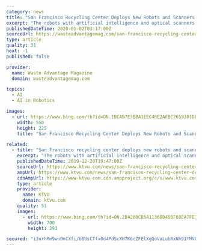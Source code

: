 ```yaml
---
category: news
title: "San Francisco Recycling Center Deploys New Robots and Scanners to Handle Holiday Trash"
excerpt: "The robots with artificial intelligence and optical scanners cost $1 million each and can be programmed to pick out certain kinds of plastic containers. Reed says plastic is the most difficult to process. “Plastic is not magnetic so you can’t pick it up with a magnet. This does seventy, 7-0 selections a minute,” said Reed. Also new this ..."
publishedDateTime: 2020-01-02T03:17:00Z
sourceUrl: https://wasteadvantagemag.com/san-francisco-recycling-center-deploys-new-robots-and-scanners-to-handle-holiday-trash/
type: article
quality: 31
heat: -1
published: false

provider:
  name: Waste Advantage Magazine
  domain: wasteadvantagemag.com

topics:
  - AI
  - AI in Robotics

images:
  - url: https://www.bing.com/th?id=ON.1BCAB7E3BBA1EEC46E2AFBC2659301DB
    width: 550
    height: 225
    title: "San Francisco Recycling Center Deploys New Robots and Scanners to Handle Holiday Trash"

related:
  - title: "San Francisco recycling center deploys new robots and scanners to handle holiday trash"
    excerpt: "The robots with artificial intelligence and optical scanners cost $1 million each and can be programmed to pick out certain kinds of plastic containers. Reed says plastic is the most difficult to process. \"Plastic is not magnetic so you can't pick it up with a magnet. This does seventy, 7-0 selections a minute,\" said Reed. Also new this year ..."
    publishedDateTime: 2019-12-28T19:47:00Z
    sourceUrl: https://www.ktvu.com/news/san-francisco-recycling-center-deploys-new-robots-and-scanners-to-handle-holiday-trash
    ampUrl: https://www.ktvu.com/news/san-francisco-recycling-center-deploys-new-robots-and-scanners-to-handle-holiday-trash.amp
    cdnAmpUrl: https://www-ktvu-com.cdn.ampproject.org/c/s/www.ktvu.com/news/san-francisco-recycling-center-deploys-new-robots-and-scanners-to-handle-holiday-trash.amp
    type: article
    provider:
      name: KTVU
      domain: ktvu.com
    quality: 51
    images:
      - url: https://www.bing.com/th?id=ON.2B4260CB5A1136DD400F60EA7FE7007B
        width: 700
        height: 393

secured: "i3urhMm9wn0nCXfi/b8UsCTfx0d4PdScXH7K6cZFElXgQoVaLubRxNh91YMVLlHtzmUqgtE9RGLmr2s5HiGeE5nT9Pm+oFGhOaL1XHOQ4Le4rlVe/y5LnzdVmOA2e0mrjAfs0a0OigPZMCwTJi0ptgF/6s9E7zysvZQ+x8Sc2S7gsQrMr6LFSbrdGb/Ad8tp24Y7EqnZ799m4IvpqO7Cs1EA3QdzEqZXvUMk0ZaYh94WnWll3dUU7CQIrwKD/wy5+Ufj9qdDnv78FSnda8cDsw==;4CI6HBA238tbHEGsDTR1bw=="
---
```


